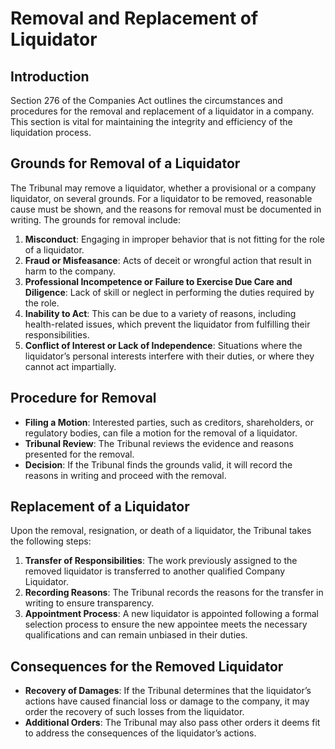 # Removal and Replacement of Liquidator

## Introduction

Section 276 of the Companies Act outlines the circumstances and procedures for the removal and replacement of a liquidator in a company. This section is vital for maintaining the integrity and efficiency of the liquidation process.

## Grounds for Removal of a Liquidator

The Tribunal may remove a liquidator, whether a provisional or a company liquidator, on several grounds. For a liquidator to be removed, reasonable cause must be shown, and the reasons for removal must be documented in writing. The grounds for removal include:

1. **Misconduct**: Engaging in improper behavior that is not fitting for the role of a liquidator.
2. **Fraud or Misfeasance**: Acts of deceit or wrongful action that result in harm to the company.
3. **Professional Incompetence or Failure to Exercise Due Care and Diligence**: Lack of skill or neglect in performing the duties required by the role.
4. **Inability to Act**: This can be due to a variety of reasons, including health-related issues, which prevent the liquidator from fulfilling their responsibilities.
5. **Conflict of Interest or Lack of Independence**: Situations where the liquidator’s personal interests interfere with their duties, or where they cannot act impartially.

## Procedure for Removal

- **Filing a Motion**: Interested parties, such as creditors, shareholders, or regulatory bodies, can file a motion for the removal of a liquidator.
- **Tribunal Review**: The Tribunal reviews the evidence and reasons presented for the removal.
- **Decision**: If the Tribunal finds the grounds valid, it will record the reasons in writing and proceed with the removal.

## Replacement of a Liquidator

Upon the removal, resignation, or death of a liquidator, the Tribunal takes the following steps:

1. **Transfer of Responsibilities**: The work previously assigned to the removed liquidator is transferred to another qualified Company Liquidator.
2. **Recording Reasons**: The Tribunal records the reasons for the transfer in writing to ensure transparency.
3. **Appointment Process**: A new liquidator is appointed following a formal selection process to ensure the new appointee meets the necessary qualifications and can remain unbiased in their duties.

## Consequences for the Removed Liquidator

- **Recovery of Damages**: If the Tribunal determines that the liquidator’s actions have caused financial loss or damage to the company, it may order the recovery of such losses from the liquidator.
- **Additional Orders**: The Tribunal may also pass other orders it deems fit to address the consequences of the liquidator’s actions.
